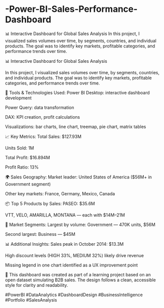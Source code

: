 # -Power-BI-Sales-Performance-Dashboard
📊 Interactive Dashboard for Global Sales Analysis  In this project, I visualized sales volumes over time, by segments, countries, and individual products. The goal was to identify key markets, profitable categories, and performance trends over time.

📊 Interactive Dashboard for Global Sales Analysis

In this project, I visualized sales volumes over time, by segments, countries, and individual products. The goal was to identify key markets, profitable categories, and performance trends over time.

🔧 Tools & Technologies Used:
Power BI Desktop: interactive dashboard development

Power Query: data transformation

DAX: KPI creation, profit calculations

Visualizations: bar charts, line chart, treemap, pie chart, matrix tables

📈 Key Metrics:
Total Sales: $127.93M

Units Sold: 1M

Total Profit: $16.894M

Profit Ratio: 13%

🌍 Sales Geography:
Market leader: United States of America ($56M+ in Government segment)

Other key markets: France, Germany, Mexico, Canada

📦 Top 5 Products by Sales:
PASEO: $35.6M

VTT, VELO, AMARILLA, MONTANA — each with $14M–21M

🧩 Market Segments:
Largest by volume: Government — 470K units, $56M

Second largest: Business — $45M

📊 Additional Insights:
Sales peak in October 2014: $13.3M

High discount levels (HIGH 33%, MEDIUM 32%) likely drive revenue

Missing legend in one chart identified as a UX improvement point

🔗 This dashboard was created as part of a learning project based on an open dataset simulating B2B sales. The design follows a clean, accessible style for clarity and readability.

#PowerBI #DataAnalytics #DashboardDesign #BusinessIntelligence #Portfolio #SalesAnalysis

